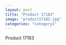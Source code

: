 ```yaml
---
layout: post
title: "Product 17183"
image: "product17183.jpg"
categories: "category1"
---
```

Product 17183
